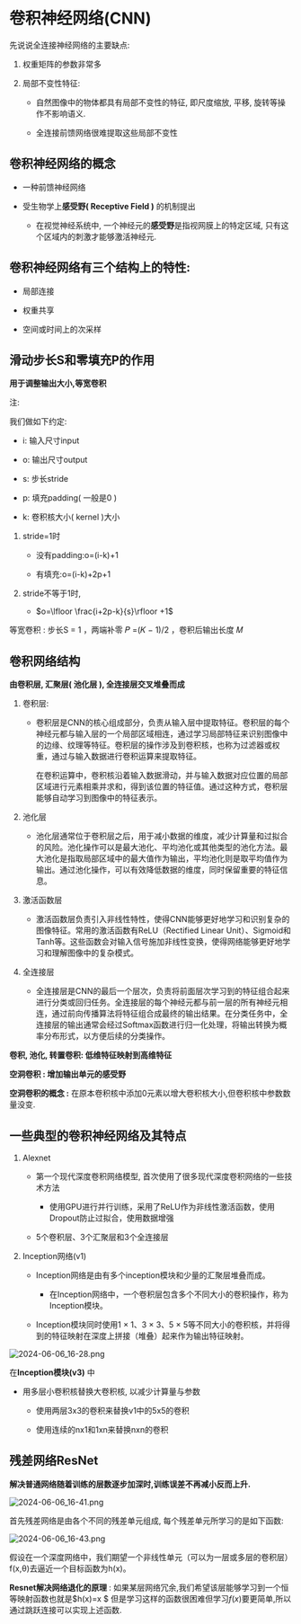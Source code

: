 # 卷积神经网络(CNN)

先说说全连接神经网络的主要缺点:

1. 权重矩阵的参数非常多

2. 局部不变性特征:
   
   * 自然图像中的物体都具有局部不变性的特征, 即尺度缩放, 平移, 旋转等操作不影响语义.
   
   * 全连接前馈网络很难提取这些局部不变性

## 卷积神经网络的概念

* 一种前馈神经网络

* 受生物学上**感受野( Receptive Field )** 的机制提出
  
  * 在视觉神经系统中, 一个神经元的**感受野**是指视网膜上的特定区域, 只有这个区域内的刺激才能够激活神经元.

## 卷积神经网络有三个结构上的特性:

* 局部连接

* 权重共享

* 空间或时间上的次采样

## 滑动步长S和零填充P的作用

**用于调整输出大小,等宽卷积**

注:

我们做如下约定:

* i: 输入尺寸input

* o: 输出尺寸output

* s: 步长stride

* p: 填充padding( 一般是0 )

* k: 卷积核大小( kernel )大小
1. stride=1时
   
   * 没有padding:o=(i-k)+1
   
   * 有填充:o=(i-k)+2p+1

2. stride不等于1时,
   
   * $o=\lfloor \frac{i+2p-k}{s}\rfloor +1$

等宽卷积 : 步长S = 1 ，两端补零 𝑃 =(𝐾 − 1)/2 ，卷积后输出长度 𝑀 

## 卷积网络结构

**由卷积层, 汇聚层( 池化层 ), 全连接层交叉堆叠而成**

1. 卷积层:
   
   * 卷积层是CNN的核心组成部分，负责从输入层中提取特征。卷积层的每个神经元都与输入层的一个局部区域相连，通过学习局部特征来识别图像中的边缘、纹理等特征。卷积层的操作涉及到卷积核，也称为过滤器或权重，通过与输入数据进行卷积运算来提取特征。
     
     在卷积运算中，卷积核沿着输入数据滑动，并与输入数据对应位置的局部区域进行元素相乘并求和，得到该位置的特征值。通过这种方式，卷积层能够自动学习到图像中的特征表示。

2. 池化层
   
   * 池化层通常位于卷积层之后，用于减小数据的维度，减少计算量和过拟合的风险。池化操作可以是最大池化、平均池化或其他类型的池化方法。最大池化是指取局部区域中的最大值作为输出，平均池化则是取平均值作为输出。通过池化操作，可以有效降低数据的维度，同时保留重要的特征信息。

3. 激活函数层
   
   * 激活函数层负责引入非线性特性，使得CNN能够更好地学习和识别复杂的图像特征。常用的激活函数有ReLU（Rectified Linear Unit）、Sigmoid和Tanh等。这些函数会对输入信号施加非线性变换，使得网络能够更好地学习和理解图像中的复杂模式。

4. 全连接层
   
   * 全连接层是CNN的最后一个层次，负责将前面层次学习到的特征组合起来进行分类或回归任务。全连接层的每个神经元都与前一层的所有神经元相连，通过前向传播算法将特征组合成最终的输出结果。在分类任务中，全连接层的输出通常会经过Softmax函数进行归一化处理，将输出转换为概率分布形式，以方便后续的分类操作。

**卷积, 池化, 转置卷积: 低维特征映射到高维特征**

**空洞卷积 : 增加输出单元的感受野**

**空洞卷积的概念 :** 在原本卷积核中添加0元素以增大卷积核大小,但卷积核中参数数量没变.

## 一些典型的卷积神经网络及其特点

1. Alexnet
   
   * 第一个现代深度卷积网络模型, 首次使用了很多现代深度卷积网络的一些技术方法
     
     * 使用GPU进行并行训练，采用了ReLU作为非线性激活函数，使用Dropout防止过拟合，使用数据增强
   
   * 5个卷积层、3个汇聚层和3个全连接层

2. Inception网络(v1)
   
   * Inception网络是由有多个inception模块和少量的汇聚层堆叠而成。
     
     * 在Inception网络中，一个卷积层包含多个不同大小的卷积操作，称为Inception模块。
   
   * Inception模块同时使用1 × 1、3 × 3、5 × 5等不同大小的卷积核，并将得到的特征映射在深度上拼接（堆叠）起来作为输出特征映射。

![2024-06-06_16-28.png](/home/sxz/The%20Final%20Battle%20of%20the%20Semester/The_theory_of_optimization/Lagrange_duality/2024-06-06_16-28.png)

在**Inception模块(v3)** 中

* 用多层小卷积核替换大卷积核, 以减少计算量与参数
  
  * 使用两层3x3的卷积来替换v1中的5x5的卷积
  
  * 使用连续的nx1和1xn来替换nxn的卷积

## 残差网络ResNet

**解决普通网络随着训练的层数逐步加深时,训练误差不再减小反而上升.**

![2024-06-06_16-41.png](/home/sxz/The%20Final%20Battle%20of%20the%20Semester/The_theory_of_optimization/Lagrange_duality/2024-06-06_16-41.png)

首先残差网络是由各个不同的残差单元组成, 每个残差单元所学习的是如下函数: 

![2024-06-06_16-43.png](/home/sxz/The%20Final%20Battle%20of%20the%20Semester/The_theory_of_optimization/Lagrange_duality/2024-06-06_16-43.png)

假设在一个深度网络中，我们期望一个非线性单元（可以为一层或多层的卷积层）f(x,θ)去逼近一个目标函数为h(x)。

**Resnet解决网络退化的原理** : 如果某层网络冗余,我们希望该层能够学习到一个恒等映射函数也就是$h(x)=x $ 但是学习这样的函数很困难但学习$f(x)$要更简单,所以通过跳跃连接可以实现上述函数.
